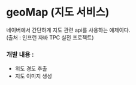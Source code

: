 # geoMap (지도 서비스)
네이버에서 간단하게 지도 관련 api를 사용하는 예제이다. <br>
(출처 : 인프런 자바 TPC 실전 프로젝트)

### 개발 내용 :
- 위도 경도 추출
- 지도 이미지 생성